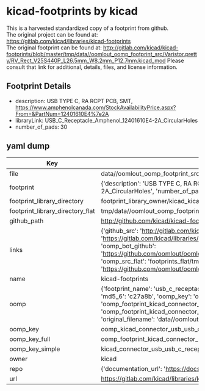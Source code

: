 # kicad-footprints by kicad  
This is a harvested standardized copy of a footprint from github.  
The original project can be found at:  
https://gitlab.com/kicad/libraries/kicad-footprints  
The original footprint can be found at:
http://gitlab.com/kicad/kicad-footprints/blob/master/tmp/data//oomlout_oomp_footprint_src/Varistor.pretty/RV_Rect_V25S440P_L26.5mm_W8.2mm_P12.7mm.kicad_mod
Please consult that link for additional, details, files, and license information.  
## Footprint Details
* description: USB TYPE C, RA RCPT PCB, SMT, https://www.amphenolcanada.com/StockAvailabilityPrice.aspx?From=&PartNum=12401610E4%7e2A  
* libraryLink: USB_C_Receptacle_Amphenol_12401610E4-2A_CircularHoles  
* number_of_pads: 30  
## yaml dump  
| Key | Value |  
| --- | --- |  
| file | data//oomlout_oomp_footprint_src/kicad-footprints/Connector_USB.pretty/USB_C_Receptacle_Amphenol_12401610E4-2A_CircularHoles.kicad_mod |  
| footprint | {'description': 'USB TYPE C, RA RCPT PCB, SMT, https://www.amphenolcanada.com/StockAvailabilityPrice.aspx?From=&PartNum=12401610E4%7e2A', 'libraryLink': 'USB_C_Receptacle_Amphenol_12401610E4-2A_CircularHoles', 'number_of_pads': 30} |  
| footprint_library_directory | footprint_library_owner/kicad_kicad-footprints/ |  
| footprint_library_directory_flat | tmp/data//oomlout_oomp_footprint_src/footprints_flat/kicad_connector_usb_usb_c_receptacle_amphenol_12401610e4_2a_circularholes/working |  
| github_path | http://github.com/kicad/kicad-footprints/blob/master/tmp/data//oomlout_oomp_footprint_src/Connector_USB.pretty/USB_C_Receptacle_Amphenol_12401610E4-2A_CircularHoles.kicad_mod |  
| links | {'github_src': 'http://gitlab.com/kicad/kicad-footprints/blob/master/tmp/data//oomlout_oomp_footprint_src/Varistor.pretty/RV_Rect_V25S440P_L26.5mm_W8.2mm_P12.7mm.kicad_mod', 'github_src_repo': 'https://gitlab.com/kicad/libraries/kicad-footprints', 'oomp_bot': 'tmp/data//oomlout_oomp_footprint_src/footprints/kicad_connector_usb_usb_c_receptacle_amphenol_12401610e4_2a_circularholes/working', 'oomp_bot_github': 'https://github.com/oomlout/oomlout_oomp_footprint_bot/tree/main/tmp/data//oomlout_oomp_footprint_src/footprints/kicad_connector_usb_usb_c_receptacle_amphenol_12401610e4_2a_circularholes/working', 'oomp_src_flat': 'footprints_flat/tmp/data//oomlout_oomp_footprint_src/footprints_flat/kicad_connector_usb_usb_c_receptacle_amphenol_12401610e4_2a_circularholes/working', 'oomp_src_flat_github': 'https://github.com/oomlout/oomlout_oomp_footprint_src/tree/main/tmp/data//oomlout_oomp_footprint_src/footprints_flat/kicad_connector_usb_usb_c_receptacle_amphenol_12401610e4_2a_circularholes/working'} |  
| name | kicad-footprints |  
| oomp | {'footprint_name': 'usb_c_receptacle_amphenol_12401610e4_2a_circularholes', 'library_name': 'connector_usb', 'md5': 'c27a8b39d48ab8fc78ea20385dcfcac9', 'md5_10': 'c27a8b39d4', 'md5_5': 'c27a8', 'md5_6': 'c27a8b', 'oomp_key': 'oomp_kicad_connector_usb_usb_c_receptacle_amphenol_12401610e4_2a_circularholes', 'oomp_key_extra': 'oomp_footprint_kicad_connector_usb_usb_c_receptacle_amphenol_12401610e4_2a_circularholes', 'oomp_key_full': 'oomp_footprint_kicad_connector_usb_usb_c_receptacle_amphenol_12401610e4_2a_circularholes_c27a8b', 'oomp_key_simple': 'kicad_connector_usb_usb_c_receptacle_amphenol_12401610e4_2a_circularholes', 'original_filename': 'data//oomlout_oomp_footprint_src/kicad-footprints/Connector_USB.pretty/USB_C_Receptacle_Amphenol_12401610E4-2A_CircularHoles.kicad_mod', 'owner_name': 'kicad'} |  
| oomp_key | oomp_kicad_connector_usb_usb_c_receptacle_amphenol_12401610e4_2a_circularholes |  
| oomp_key_full | oomp_footprint_kicad_connector_usb_usb_c_receptacle_amphenol_12401610e4_2a_circularholes |  
| oomp_key_simple | kicad_connector_usb_usb_c_receptacle_amphenol_12401610e4_2a_circularholes |  
| owner | kicad |  
| repo | {'documentation_url': 'https://docs.github.com/rest/repos/repos#get-a-repository', 'message': 'Not Found'} |  
| url | https://gitlab.com/kicad/libraries/kicad-footprints |  

